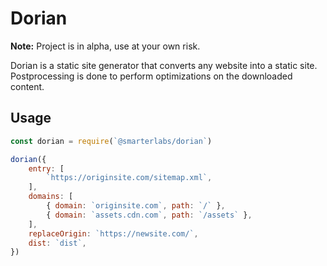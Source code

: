 # Dorian

**Note:** Project is in alpha, use at your own risk.

Dorian is a static site generator that converts any website into a static site. Postprocessing is done to perform optimizations on the downloaded content.

## Usage

```js
const dorian = require(`@smarterlabs/dorian`)

dorian({
	entry: [
		`https://originsite.com/sitemap.xml`,
	],
	domains: [
		{ domain: `originsite.com`, path: `/` },
		{ domain: `assets.cdn.com`, path: `/assets` },
	],
    replaceOrigin: `https://newsite.com/`,
    dist: `dist`,
})
```